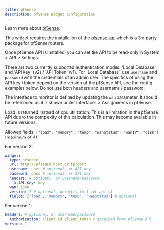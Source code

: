 ```yaml
---
title: pfSense
description: pfSense Widget Configuration
---
```


Learn more about [pfSense](https://github.com/pfsense/pfsense).

This widget requires the installation of the [pfsense-api](https://github.com/jaredhendrickson13/pfsense-api) which is a 3rd party package for pfSense routers.

Once pfSense API is installed, you can set the API to be read-only in System > API > Settings.

There are two currently supported authentication modes: 'Local Database' and 'API Key' (v2) / 'API Token' (v1). For 'Local Database', use `username` and `password` with the credentials of an admin user. The specifics of using the API key / token depend on the version of the pfSense API, see the config examples below. Do not use both headers and username / password.

The interface to monitor is defined by updating the `wan` parameter. It should be referenced as it is shown under Interfaces > Assignments in pfSense.

Load is returned instead of cpu utilization. This is a limitation in the pfSense API due to the complexity of this calculation. This may become available in future versions.

Allowed fields: `["load", "memory", "temp", "wanStatus", "wanIP", "disk"]` (maximum of 4)

For version 2:

```yaml
widget:
  type: pfsense
  url: http://pfsense.host.or.ip:port
  username: user # optional, or API key
  password: pass # optional, or API key
  headers: # optional, or username/password
    X-API-Key: key
  wan: igb0
  version: 2 # optional, defaults to 1 for api v1
  fields: ["load", "memory", "temp", "wanStatus"] # optional
```

For version 1:

```yaml
headers: # optional, or username/password
  Authorization: client_id client_token # obtained from pfSense API
version: 1
```
